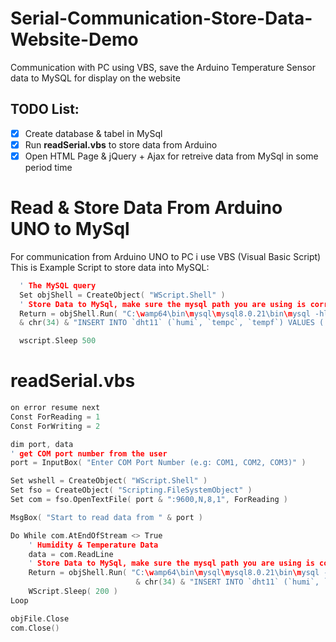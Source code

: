 # Serial-Communication-Store-Data-Website-Demo

Communication with PC using VBS, save the Arduino Temperature Sensor data to MySQL for display on the website

## TODO List:
- [x] Create database & tabel in MySql
- [x] Run <strong>readSerial.vbs</strong> to store data from Arduino
- [x] Open HTML Page & jQuery + Ajax for retreive data from MySql in some period time

# Read & Store Data From Arduino UNO to MySql

For communication from Arduino UNO to PC i use VBS (Visual Basic Script)
This is Example Script to store data into MySQL:

```c
  ' The MySQL query
  Set objShell = CreateObject( "WScript.Shell" )
  ' Store Data to MySql, make sure the mysql path you are using is correct
  Return = objShell.Run( "C:\wamp64\bin\mysql\mysql8.0.21\bin\mysql -hlocalhost -uroot arduino -e " _
  & chr(34) & "INSERT INTO `dht11` (`humi`, `tempc`, `tempf`) VALUES ('1', '2', '3')", 1, false )

  wscript.Sleep 500
```

# readSerial.vbs

```c
on error resume next
Const ForReading = 1
Const ForWriting = 2

dim port, data
' get COM port number from the user
port = InputBox( "Enter COM Port Number (e.g: COM1, COM2, COM3)" )

Set wshell = CreateObject( "WScript.Shell" )
Set fso = CreateObject( "Scripting.FileSystemObject" )
Set com = fso.OpenTextFile( port & ":9600,N,8,1", ForReading )

MsgBox( "Start to read data from " & port )

Do While com.AtEndOfStream <> True
	' Humidity & Temperature Data 
	data = com.ReadLine
	' Store Data to MySql, make sure the mysql path you are using is correct
	Return = objShell.Run( "C:\wamp64\bin\mysql\mysql8.0.21\bin\mysql -hlocalhost -uroot arduino -e " _
							& chr(34) & "INSERT INTO `dht11` (`humi`, `tempc`, `tempf`) VALUES (" & data & ")" & chr(34), 1, false )
	WScript.Sleep( 200 )
Loop

objFile.Close
com.Close()
```
